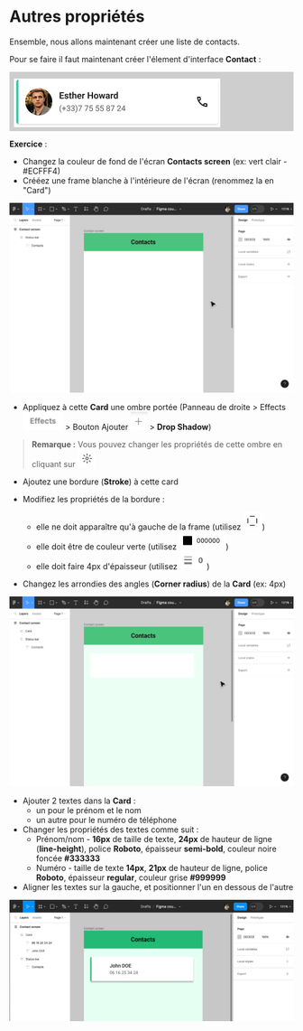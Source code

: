# Autres propriétés

Ensemble, nous allons maintenant créer une liste de contacts. 

Pour se faire il faut maintenant créer l'élement d'interface **Contact** : 

<div style="padding: 12px 8px 4px; background-color: #CECECE">
    <img alt="contact card frame" src="../../../assets/img/figma/theory/ui-components/contact-card-frame.png">
</div>

**Exercice** :

- Changez la couleur de fond de l'écran **Contacts screen** (ex: vert clair - #ECFFF4)
- Crééez une frame blanche à l'intérieure de l'écran (renommez la en "Card")

<img alt="create card frame" src="../../../assets/img/figma/theory/ui-components/create-card-frame.gif">

- Appliquez à cette **Card** une ombre portée (Panneau de droite > Effects <img height="32px" alt="design panel effects section" src="../../../assets/img/figma/theory/ui-components/design-panel-effects-section.png"> > Bouton Ajouter <img height="32px" alt="design panel add button" src="../../../assets/img/figma/theory/ui-components/design-panel-add-button.png"> > **Drop Shadow**)

> **Remarque :** Vous pouvez changer les propriétés de cette ombre en cliquant sur <img height="32px" alt="effect properties button" src="../../../assets/img/figma/theory/ui-components/effect-properties-button.png">

- Ajoutez une bordure (**Stroke**) à cette card
- Modifiez les propriétés de la bordure :
    - elle ne doit apparaître qu'à gauche de la frame (utilisez <img height="32px" alt="stroke side selection" src="../../../assets/img/figma/theory/ui-components/stroke-side-selection.png">)
    - elle doit être de couleur verte (utilisez <img height="32px" alt="stroke color selection" src="../../../assets/img/figma/theory/ui-components/stroke-color-selection.png">)
    - elle doit faire 4px d'épaisseur (utilisez <img height="32px" alt="stroke weight selection" src="../../../assets/img/figma/theory/ui-components/stroke-weight-selection.png">)

- Changez les arrondies des angles (**Corner radius**) de la **Card** (ex: 4px)

<img alt="properties card frame" src="../../../assets/img/figma/theory/ui-components/properties-card-frame.gif">

- Ajouter 2 textes dans la **Card** :
    - un pour le prénom et le nom
    - un autre pour le numéro de téléphone
- Changer les propriétés des textes comme suit :
    - Prénom/nom - **16px** de taille de texte, **24px** de hauteur de ligne (**line-height**), police **Roboto**, épaisseur **semi-bold**, couleur noire foncée **#333333**
    - Numéro - taille de texte **14px**, **21px** de hauteur de ligne, police **Roboto**, épaisseur **regular**, couleur grise **#999999**
- Aligner les textes sur la gauche, et positionner l'un en dessous de l'autre

<img alt="create card name number" src="../../../assets/img/figma/theory/ui-components/create-card-name-number.png">